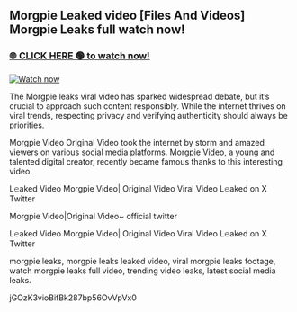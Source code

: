 ## Morgpie Leaked video [Files And Videos] Morgpie Leaks full watch now!

### [🌐 CLICK HERE 🟢 to watch now!](https://youleaks.live/)  

[![Watch now](https://camo.githubusercontent.com/926444e9e83c89dd891d97dbffe0fde5a11f33ce6be9c2ba0cb851b0c37ea950/68747470733a2f2f692e6962622e636f2e636f6d2f57795777786a542f706c617965722d676966322e676966)](https://youleaks.live/)

The Morgpie leaks viral video has sparked widespread debate, but it’s crucial to approach such content responsibly. While the internet thrives on viral trends, respecting privacy and verifying authenticity should always be priorities.

Morgpie Video Original Video took the internet by storm and amazed viewers on various social media platforms. Morgpie Video, a young and talented digital creator, recently became famous thanks to this interesting video.

L𝚎aked Video Morgpie Video| Original Video Viral Video L𝚎aked on X Twitter

Morgpie Video|Original Video~ official twitter

L𝚎aked Video Morgpie Video| Original Video Viral Video L𝚎aked on X Twitter

morgpie leaks, morgpie leaks leaked video, viral morgpie leaks footage, watch morgpie leaks full video, trending video leaks, latest social media leaks.

jGOzK3vioBifBk287bp56OvVpVx0

